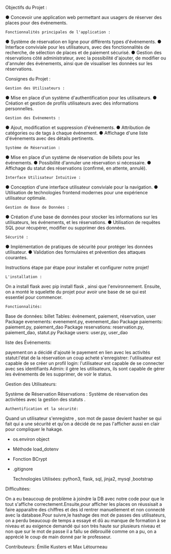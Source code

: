 Objectifs du Projet :
  
● Concevoir une application web permettant aux usagers de réserver des places pour des événements.

    Fonctionnalités principales de l'application :

● Système de réservation en ligne pour différents types d'événements.
● Interface conviviale pour les utilisateurs, avec des fonctionnalités de recherche, de sélection de places et de paiement sécurisé.
● Gestion des réservations côté administrateur, avec la possibilité d'ajouter, de modifier ou d'annuler des événements, ainsi que de visualiser les données sur les réservations.

Consignes du Projet :

    Gestion des Utilisateurs :

● Mise en place d'un système d'authentification pour les utilisateurs.
● Création et gestion de profils utilisateurs avec des informations personnelles.

    Gestion des Événements :

● Ajout, modification et suppression d'événements.
● Attribution de catégories ou de tags à chaque événement.
● Affichage d'une liste d'événements avec des détails pertinents.

    Système de Réservation :

● Mise en place d'un système de réservation de billets pour les événements.
● Possibilité d'annuler une réservation si nécessaire.
● Affichage du statut des réservations (confirmé, en attente, annulé).

    Interface Utilisateur Intuitive :

● Conception d'une interface utilisateur conviviale pour la navigation.
● Utilisation de technologies frontend modernes pour une expérience utilisateur optimale.

    Gestion de Base de Données :

● Création d'une base de données pour stocker les informations sur les utilisateurs, les événements, et les réservations.
● Utilisation de requêtes SQL pour récupérer, modifier ou supprimer des données.

    Sécurité :
    
● Implémentation de pratiques de sécurité pour protéger les données utilisateur.
● Validation des formulaires et prévention des attaques courantes.

Instructions étape par étape pour installer et configurer notre projet!

    L'installation :
    
On a install flask avec pip install flask , ainsi que l'environnement. Ensuite, on a monté le squelette du projet pour avoir une base de se qui est essentiel pour commencer.

    Fonctionnalités:

Base de données: billet
Tables: évènement, paiement, réservation, user
Package evenements: evenement.py, evenement_dao
Package paiements: paiement.py, paiement_dao
Package reservations: reservation.py, paiement_dao, statut.py
Package users: user.py, user_dao

  liste des Événements:

payement:on a décidé  d'ajouté le payement en lien avec les activités
statut:l'état de la réservation un coup acheté
s'enregistrer: l'utilisateur est capable de se créer un profil
login: l'utilisateur est capable de se connecter avec ses identifiants
Admin: il gère les utilisateurs, ils sont capable de gérer les événements de les supprimer, de voir le status.

  Gestion des Utilisateurs:
  
Système de Réservation
Réservations : Système de réservation des activitées avec la gestion des statuts .

    Authentification et la sécurité: 

Quand un utilisateur s'enregistre , son mot de passe devient hasher se qui fait qui a une sécurité et qu'on a décidé de ne pas l'afficher aussi en clair pour compliquer le hakage.

- os.environ object
- Méthode load_dotenv
- Fonction BCrypt
- .gitignore

  Technologies Utilisées:
python3, flask, sql, jinja2, mysql ,bootstrap

Difficultées:

On a eu beaucoup de problème à joindre la DB avec notre code pour que le tout s'affiche correctement.Ensuite,pour afficher les places on réussisait a faire apparaître des chiffres et des id rentrer manuellement et non connecté avec la database.Pour suivre,le hashage des mot de passes des utilisateurs, on a perdu beaucoup de temps a essayé et dû au manque de formation à se niveau et au exigence demandé qui son très haute sur plusieurs niveau et non que sur le mot de passe il a fallu se débrouillé comme on a pu, on a apprécié le coup de main donné par le professeur.

Contributeurs:
Émilie Kusters  et Max Létourneau
